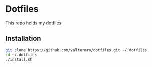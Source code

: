 # Dotfiles

This repo holds my dotfiles.

## Installation

```sh
git clone https://github.com/valtermro/dotfiles.git ~/.dotfiles
cd ~/.dotfiles
./install.sh
```
